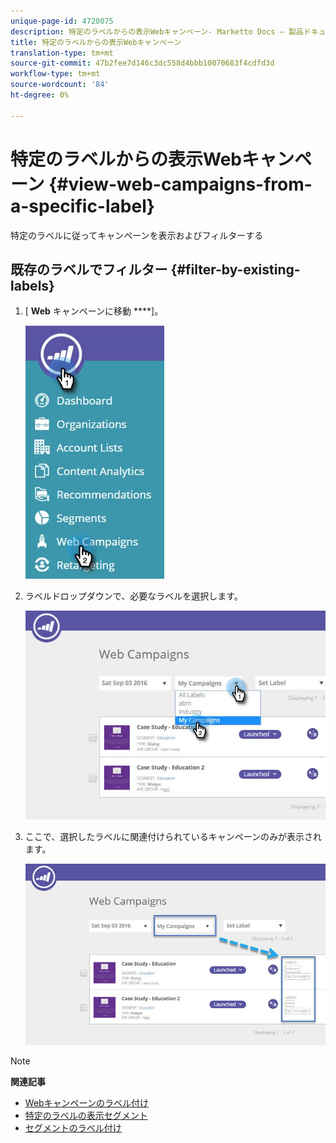 ```yaml
---
unique-page-id: 4720075
description: 特定のラベルからの表示Webキャンペーン- Marketto Docs — 製品ドキュメント
title: 特定のラベルからの表示Webキャンペーン
translation-type: tm+mt
source-git-commit: 47b2fee7d146c3dc558d4bbb10070683f4cdfd3d
workflow-type: tm+mt
source-wordcount: '84'
ht-degree: 0%

---
```



# 特定のラベルからの表示Webキャンペーン {#view-web-campaigns-from-a-specific-label}

特定のラベルに従ってキャンペーンを表示およびフィルターする

## 既存のラベルでフィルター {#filter-by-existing-labels}

1. [ **Web** キャンペーンに移動 ****]。

   ![](assets/web-campaigns-hand-4.jpg)

1. ラベルドロップダウンで、必要なラベルを選択します。

   ![](assets/web-campaigns-my-campaigns-dropdown-1.jpg)

1. ここで、選択したラベルに関連付けられているキャンペーンのみが表示されます。

   ![](assets/web-campaigns-label-showing-1.jpg)

>[!NOTE]
>
>**関連記事**
>
>* [Webキャンペーンのラベル付け](label-your-web-campaigns.md)
>* [特定のラベルの表示セグメント](../../../product-docs/web-personalization/using-web-segments/view-segments-from-a-specific-label.md)
>* [セグメントのラベル付け](../../../product-docs/web-personalization/using-web-segments/label-your-segment.md)

>



